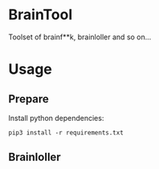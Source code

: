# BrainTool
Toolset of brainf**k, brainloller and so on...

# Usage
## Prepare
Install python dependencies:

```shell
pip3 install -r requirements.txt
```

## Brainloller
